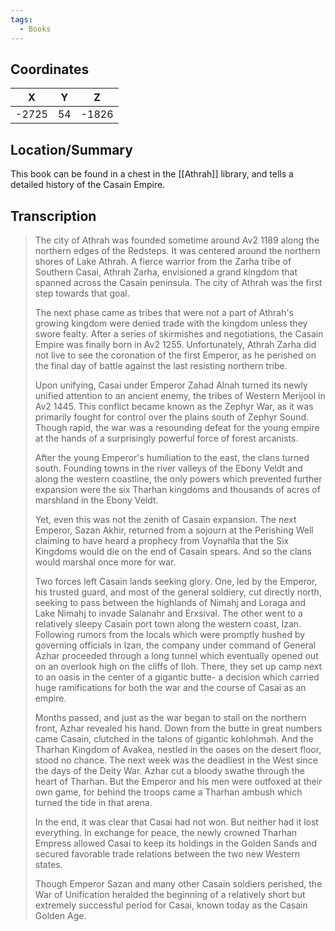 ```yaml
---
tags:
  - Books
---
```


## Coordinates
| **X** | **Y** | **Z** |
| :---: | :---: | :---: |
| -2725 |  54   | -1826 |

## Location/Summary
This book can be found in a chest in the [[Athrah]] library, and tells a detailed history of the Casain Empire.

## Transcription
> The city of Athrah was founded sometime around Av2 1189 along the northern edges of the Redsteps. It was centered around the northern shores of Lake Athrah. A fierce warrior from the Zarha tribe of Southern Casai, Athrah Zarha, envisioned a grand kingdom that spanned across the Casain peninsula. The city of Athrah was the first step towards that goal.
>
> The next phase came as tribes that were not a part of Athrah's growing kingdom were denied trade with the kingdom unless they swore fealty. After a series of skirmishes and negotiations, the Casain Empire was finally born in Av2 1255. Unfortunately, Athrah Zarha did not live to see the coronation of the first Emperor, as he perished on the final day of battle against the last resisting northern tribe.
>
> Upon unifying, Casai under Emperor Zahad Alnah turned its newly unified attention to an ancient enemy, the tribes of Western Merijool in Av2 1445. This conflict became known as the Zephyr War, as it was primarily fought for control over the plains south of Zephyr Sound. Though rapid, the war was a resounding defeat for the young empire at the hands of a surprisingly powerful force of forest arcanists.
>
> After the young Emperor's humiliation to the east, the clans turned south. Founding towns in the river valleys of the Ebony Veldt and along the western coastline, the only powers which prevented further expansion were the six Tharhan kingdoms and thousands of acres of marshland in the Ebony Veldt.
>
> Yet, even this was not the zenith of Casain expansion. The next Emperor, Sazan Akhir, returned from a sojourn at the Perishing Well claiming to have heard a prophecy from Voynahla that the Six Kingdoms would die on the end of Casain spears. And so the clans would marshal once more for war.
>
> Two forces left Casain lands seeking glory. One, led by the Emperor, his trusted guard, and most of the general soldiery, cut directly north, seeking to pass between the highlands of Nimahj and Loraga and Lake Nimahj to invade Salanahr and Erxsival. The other went to a relatively sleepy Casain port town along the western coast, Izan. Following rumors from the locals which were promptly hushed by governing officials in Izan, the company under command of General Azhar proceeded through a long tunnel which eventually opened out on an overlook high on the cliffs of Iloh. There, they set up camp next to an oasis in the center of a gigantic butte- a decision which carried huge ramifications for both the war and the course of Casai as an empire.
>
> Months passed, and just as the war began to stall on the northern front, Azhar revealed his hand. Down from the butte in great numbers came Casain, clutched in the talons of gigantic kohlohmah. And the Tharhan Kingdom of Avakea, nestled in the oases on the desert floor, stood no chance. The next week was the deadliest in the West since the days of the Deity War. Azhar cut a bloody swathe through the heart of Tharhan. But the Emperor and his men were outfoxed at their own game, for behind the troops came a Tharhan ambush which turned the tide in that arena.
>
> In the end, it was clear that Casai had not won. But neither had it lost everything. In exchange for peace, the newly crowned Tharhan Empress allowed Casai to keep its holdings in the Golden Sands and secured favorable trade relations between the two new Western states.
>
> Though Emperor Sazan and many other Casain soldiers perished, the War of Unification heralded the beginning of a relatively short but extremely successful period for Casai, known today as the Casain Golden Age.


